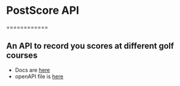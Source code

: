 # PostScore API

============

## An API to record you scores at different golf courses

- Docs are [here](/docs)
- openAPI file is [here](/openapi.json)